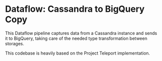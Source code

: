 # Dataflow: Cassandra to BigQuery Copy

This Dataflow pipeline captures data from a Cassandra instance and sends it to BigQuery, taking care of the needed type transformation between storages. 

This codebase is heavily based on the Project Teleport implementation.
